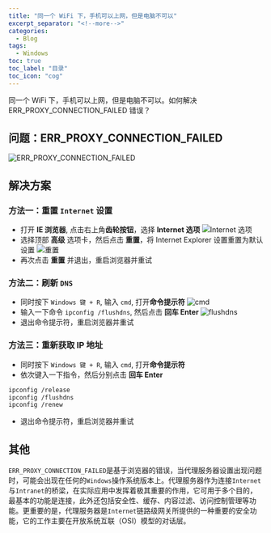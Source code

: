 ```yaml
---
title: "同一个 WiFi 下，手机可以上网，但是电脑不可以"
excerpt_separator: "<!--more-->"
categories:
  - Blog
tags:
  - Windows
toc: true
toc_label: "目录"
toc_icon: "cog"
---
```


同一个 WiFi 下，手机可以上网，但是电脑不可以。如何解决 ERR_PROXY_CONNECTION_FAILED 错误？

<!--more-->

## 问题：ERR_PROXY_CONNECTION_FAILED
![ERR_PROXY_CONNECTION_FAILED](https://i.loli.net/2021/05/07/3GEJh4MIK5bapC2.jpg)

## 解决方案

### 方法一：重置 `Internet` 设置
- 打开 **IE 浏览器**, 点击右上角**齿轮按钮**，选择 **Internet 选项**
![Internet 选项](https://i.loli.net/2021/05/07/e1J6lkAsEZm2HUL.png)
- 选择顶部 **高级** 选项卡，然后点击 **重置**，将 Internet Explorer 设置重置为默认设置
![重置](https://i.loli.net/2021/05/07/Dpn365BwcfZtR4Y.png)
- 再次点击 **重置** 并退出，重启浏览器并重试

### 方法二：刷新 `DNS`

- 同时按下 `Windows 键 + R`, 输入 `cmd`, 打开**命令提示符**
![cmd](https://i.loli.net/2021/05/07/1bawspcfHDhRETj.png)
- 输入一下命令 `ipconfig /flushdns`, 然后点击 **回车 Enter**
![flushdns](https://i.loli.net/2021/05/07/lqcvD9tJFEdTXVx.png)
- 退出命令提示符，重启浏览器并重试

### 方法三：重新获取 IP 地址

- 同时按下 `Windows 键 + R`, 输入 `cmd`, 打开**命令提示符**
- 依次键入一下指令，然后分别点击 **回车 Enter**
```bash
ipconfig /release
ipconfig /flushdns
ipconfig /renew
```
- 退出命令提示符，重启浏览器并重试

## 其他

`ERR_PROXY_CONNECTION_FAILED`是基于浏览器的错误，当代理服务器设置出现问题时，可能会出现在任何的`Windows`操作系统版本上。代理服务器作为连接`Internet`与`Intranet`的桥梁，在实际应用中发挥着极其重要的作用，它可用于多个目的，最基本的功能是连接，此外还包括安全性、缓存、内容过滤、访问控制管理等功能。更重要的是，代理服务器是`Internet`链路级网关所提供的一种重要的安全功能，它的工作主要在开放系统互联（OSI）模型的对话层。
